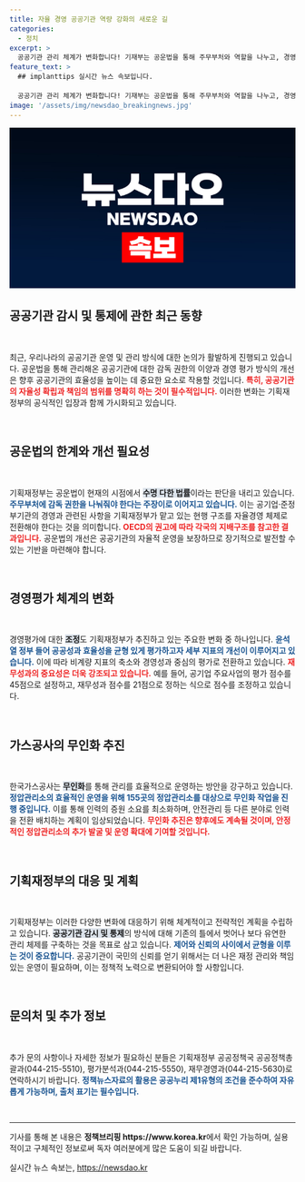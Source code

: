 ```yaml
---
title: 자율 경영 공공기관 역량 강화의 새로운 길
categories:
  - 정치
excerpt: >
  공공기관 관리 체계가 변화합니다! 기재부는 공운법을 통해 주무부처와 역할을 나누고, 경영 성과 중심의 평가체계를 도입한다고 밝혔습니다. 무인화 추진을 통해 효율성을 높일 방안도 주목받고 있습니다. 클릭하여 자세한 내용을 확인하세요!
feature_text: >
  ## implanttips 실시간 뉴스 속보입니다.

  공공기관 관리 체계가 변화합니다! 기재부는 공운법을 통해 주무부처와 역할을 나누고, 경영 성과 중심의 평가체계를 도입한다고 밝혔습니다. 무인화 추진을 통해 효율성을 높일 방안도 주목받고 있습니다. 클릭하여 자세한 내용을 확인하세요!
image: '/assets/img/newsdao_breakingnews.jpg'
---
```


<p><img src="/assets/img/newsdao_breakingnews.jpg" alt="implanttips 속보" /></p>

<h2 data-ke-size="size26">공공기관 감시 및 통제에 관한 최근 동향</h2>

<p data-ke-size="size16">&nbsp;</p>

<p data-ke-size="size16">최근, 우리나라의 공공기관 운영 및 관리 방식에 대한 논의가 활발하게 진행되고 있습니다. 공운법을 통해 관리해온 공공기관에 대한 감독 권한의 이양과 경영 평가 방식의 개선은 향후 공공기관의 효율성을 높이는 데 중요한 요소로 작용할 것입니다. <b><span style="color: #ee2323;">특히, 공공기관의 자율성 확립과 책임의 범위를 명확히 하는 것이 필수적입니다.</span></b> 이러한 변화는 기획재정부의 공식적인 입장과 함께 가시화되고 있습니다.</p>

<p data-ke-size="size16">&nbsp;</p>

<h2 data-ke-size="size26">공운법의 한계와 개선 필요성</h2>

<p data-ke-size="size16">&nbsp;</p>

<p data-ke-size="size16">기획재정부는 공운법이 현재의 시점에서 <b><span style="background-color: #21538527;">수명 다한 법률</span></b>이라는 판단을 내리고 있습니다. <b><span style="color: #1a5490;">주무부처에 감독 권한을 나눠줘야 한다는 주장이로 이어지고 있습니다.</span></b> 이는 공기업·준정부기관의 경영과 관련된 사항을 기획재정부가 맡고 있는 현행 구조를 자율경영 체제로 전환해야 한다는 것을 의미합니다. <b><span style="color: #ee2323;">OECD의 권고에 따라 각국의 지배구조를 참고한 결과입니다.</span></b> 공운법의 개선은 공공기관의 자율적 운영을 보장하므로 장기적으로 발전할 수 있는 기반을 마련해야 합니다.</p>

<p data-ke-size="size16">&nbsp;</p>

<h2 data-ke-size="size26">경영평가 체계의 변화</h2>

<p data-ke-size="size16">&nbsp;</p>

<p data-ke-size="size16">경영평가에 대한 <b><span style="background-color: #21538527;">조정</span></b>도 기획재정부가 추진하고 있는 주요한 변화 중 하나입니다. <b><span style="color: #1a5490;">윤석열 정부 들어 공공성과 효율성을 균형 있게 평가하고자 세부 지표의 개선이 이루어지고 있습니다.</span></b> 이에 따라 비계량 지표의 축소와 경영성과 중심의 평가로 전환하고 있습니다. <b><span style="color: #ee2323;">재무성과의 중요성은 더욱 강조되고 있습니다.</span></b> 예를 들어, 공기업 주요사업의 평가 점수를 45점으로 설정하고, 재무성과 점수를 21점으로 정하는 식으로 점수를 조정하고 있습니다.</p>

<p data-ke-size="size16">&nbsp;</p>

<h2 data-ke-size="size26">가스공사의 무인화 추진</h2>

<p data-ke-size="size16">&nbsp;</p>

<p data-ke-size="size16">한국가스공사는 <b><span style="background-color: #21538527;">무인화</span></b>를 통해 관리를 효율적으로 운영하는 방안을 강구하고 있습니다. <b><span style="color: #1a5490;">정압관리소의 효율적인 운영을 위해 155곳의 정압관리소를 대상으로 무인화 작업을 진행 중입니다.</span></b> 이를 통해 인력의 증원 소요를 최소화하며, 안전관리 등 다른 분야로 인력을 전환 배치하는 계획이 임상되었습니다. <b><span style="color: #ee2323;">무인화 추진은 향후에도 계속될 것이며, 안정적인 정압관리소의 추가 발굴 및 운영 확대에 기여할 것입니다.</span></b></p>

<p data-ke-size="size16">&nbsp;</p>

<h2 data-ke-size="size26">기획재정부의 대응 및 계획</h2>

<p data-ke-size="size16">&nbsp;</p>

<p data-ke-size="size16">기획재정부는 이러한 다양한 변화에 대응하기 위해 체계적이고 전략적인 계획을 수립하고 있습니다. <b><span style="background-color: #21538527;">공공기관 감시 및 통제</span></b>의 방식에 대해 기존의 틀에서 벗어나 보다 유연한 관리 체제를 구축하는 것을 목표로 삼고 있습니다. <b><span style="color: #1a5490;">제어와 신뢰의 사이에서 균형을 이루는 것이 중요합니다.</span></b> 공공기관이 국민의 신뢰를 얻기 위해서는 더 나은 재정 관리와 책임 있는 운영이 필요하며, 이는 정책적 노력으로 변환되어야 할 사항입니다.</p>

<p data-ke-size="size16">&nbsp;</p>

<h2 data-ke-size="size26">문의처 및 추가 정보</h2>

<p data-ke-size="size16">&nbsp;</p>

<p data-ke-size="size16">추가 문의 사항이나 자세한 정보가 필요하신 분들은 기획재정부 공공정책국 공공정책총괄과(044-215-5510), 평가분석과(044-215-5550), 재무경영과(044-215-5630)로 연락하시기 바랍니다. <b><span style="color: #1a5490;">정책뉴스자료의 활용은 공공누리 제1유형의 조건을 준수하여 자유롭게 가능하며, 출처 표기는 필수입니다.</span></b></p>

<p data-ke-size="size16">&nbsp;</p>

<hr />

<p data-ke-size="size16">기사를 통해 본 내용은 <b>정책브리핑 https://www.korea.kr</b>에서 확인 가능하며, 실용적이고 구체적인 정보로써 독자 여러분에게 많은 도움이 되길 바랍니다.</p>
실시간 뉴스 속보는, <a href="https://newsdao.kr" rel="dofollow">https://newsdao.kr</a>


